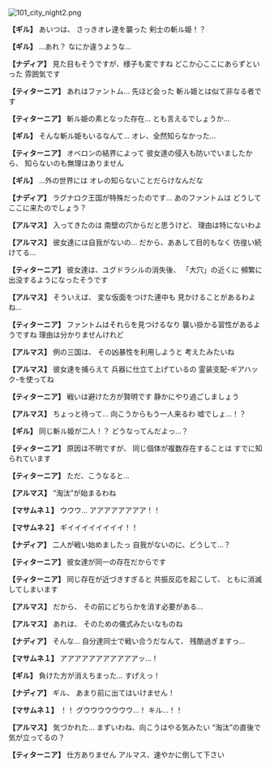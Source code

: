 
![101_city_night2.png](../images/backgrounds/101_city_night2.png)

**【ギル】**
あいつは、
さっきオレ達を襲った
剣士の斬ル姫！？

**【ギル】**
…あれ？
なにか違うような…

**【ナディア】**
見た目もそうですが、様子も変ですね
どこか心ここにあらずといった
雰囲気です

**【ティターニア】**
あれはファントム…
先ほど会った
斬ル姫とは似て非なる者です

**【ティターニア】**
斬ル姫の素となった存在…
とも言えるでしょうか…

**【ギル】**
そんな斬ル姫もいるなんて…
オレ、全然知らなかった…

**【ティターニア】**
オベロンの結界によって
彼女達の侵入も防いでいましたから、
知らないのも無理はありません

**【ギル】**
…外の世界には
オレの知らないことだらけなんだな

**【ナディア】**
ラグナロク王国が特殊だったのです…
あのファントムは
どうしてここに来たのでしょう？

**【アルマス】**
入ってきたのは
南壁の穴からだと思うけど、
理由は特にないわよ

**【アルマス】**
彼女達には自我がないの…
だから、ああして目的もなく
彷徨い続けてる…

**【ティターニア】**
彼女達は、ユグドラシルの消失後、
「大穴」の近くに
頻繁に出没するようになったそうです

**【アルマス】**
そういえば、
変な仮面をつけた連中も
見かけることがあるわよね…

**【ティターニア】**
ファントムはそれらを見つけるなり
襲い掛かる習性があるようですね
理由は分かりませんけれど

**【アルマス】**
例の三国は、
その凶暴性を利用しようと
考えたみたいね

**【アルマス】**
彼女達を捕らえて
兵器に仕立て上げているの
霊装支配-ギアハック-を使ってね

**【ティターニア】**
戦いは避けた方が賢明です
静かにやり過ごしましょう

**【アルマス】**
ちょっと待って…
向こうからもう一人来るわ
嘘でしょ…！？

**【ギル】**
同じ斬ル姫が二人！？
どうなってんだよっ…？

**【ティターニア】**
原因は不明ですが、
同じ個体が複数存在することは
すでに知られています

**【ティターニア】**
ただ、こうなると…

**【アルマス】**
“淘汰”が始まるわね

**【マサムネ１】**
ウウウ…
アアアアアアアア！！

**【マサムネ２】**
ギイイイイイイイイ！！

**【ナディア】**
二人が戦い始めましたっ
自我がないのに、どうして…？

**【ティターニア】**
彼女達が同一の存在だからです

**【ティターニア】**
同じ存在が近づきすぎると
共振反応を起こして、
ともに消滅してしまいます

**【アルマス】**
だから、
その前にどちらかを消す必要がある…

**【アルマス】**
あれは、
そのための儀式みたいなものね

**【ナディア】**
そんな…
自分達同士で戦い合うだなんて、
残酷過ぎますっ…

**【マサムネ１】**
アアアアアアアアアアアッ…！

**【ギル】**
負けた方が消えちまった…
すげえっ！

**【ナディア】**
ギル、
あまり前に出てはいけません！

**【マサムネ１】**
！！
グウウウウウウウ…！
キル…！！

**【アルマス】**
気づかれた…
まずいわね、向こうはやる気みたい
“淘汰”の直後で気が立ってるの？

**【ティターニア】**
仕方ありません
アルマス、速やかに倒して下さい